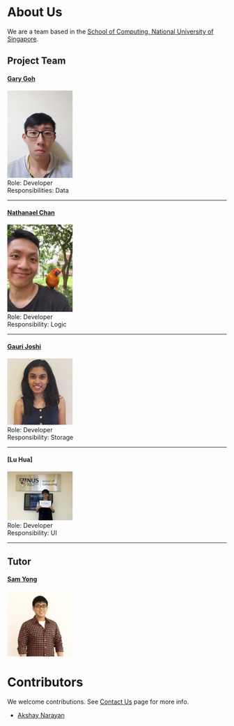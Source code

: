 <!--@@Gauri Joshi A0143095H  -->

# About Us

We are a team based in the [School of Computing, National University of Singapore](http://www.comp.nus.edu.sg).

## Project Team

#### [Gary Goh](https://github.com/garygjy)
<img src="images/Gary_Goh.jpg" width="150"><br>
 Role: Developer <br>
 Responsibilities: Data

-----

#### [Nathanael Chan](https://github.com/nat1994)
<img src="images/Nathanael.jpeg" width="150"><br>
 Role: Developer <br>
 Responsibility: Logic
 
-----

#### [Gauri Joshi](https://github.com/gaurzzz)
<img src="images/Gauri_Joshi.PNG" width="150"><br>
 Role: Developer <br>
 Responsibility: Storage
 
-----

#### [Lu Hua]
<img src="images/LuHua.jpeg" width="150"><br>
 Role: Developer <br>
 Responsibility: UI
 
-----


## Tutor

#### [Sam Yong](https://github.com/se-edu/addressbook-level4/pulls?q=is%3Apr+author%3Amauris)
<img src="images/Sam-Yong-Tutor.png" width="150"> <br>

# Contributors

We welcome contributions. See [Contact Us](ContactUs.md) page for more info.

* [Akshay Narayan](https://github.com/se-edu/addressbook-level4/pulls?q=is%3Apr+author%3Aokkhoy)

